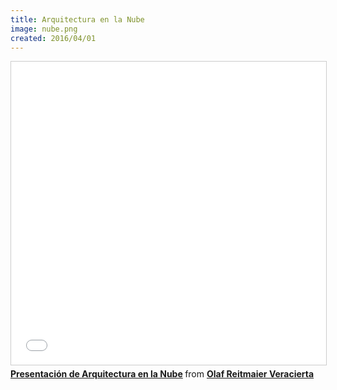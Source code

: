 ```yaml
---
title: Arquitectura en la Nube
image: nube.png
created: 2016/04/01
---
```

<div class="text-center">
<iframe src="//www.slideshare.net/slideshow/embed_code/key/oCdHgCsvURMozW" width="595" height="485" frameborder="0" marginwidth="0" marginheight="0" scrolling="no" style="border:1px solid #CCC; border-width:1px; margin-bottom:5px; max-width: 100%;" allowfullscreen> </iframe> <div style="margin-bottom:5px"> <strong> <a href="//www.slideshare.net/olafrv/presentacin-de-arquitectura-en-la-nube" title="Presentación de Arquitectura en la Nube" target="_blank">Presentación de Arquitectura en la Nube</a> </strong> from <strong><a href="https://www.slideshare.net/olafrv" target="_blank">Olaf Reitmaier Veracierta</a></strong> </div>
</div>